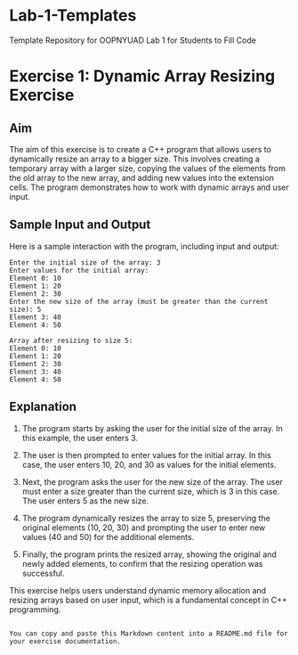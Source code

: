 # Lab-1-Templates
Template Repository for OOPNYUAD Lab 1 for Students to Fill Code
# Exercise 1: Dynamic Array Resizing Exercise

## Aim
The aim of this exercise is to create a C++ program that allows users to dynamically resize an array to a bigger size. This involves creating a temporary array with a larger size, copying the values of the elements from the old array to the new array, and adding new values into the extension cells. The program demonstrates how to work with dynamic arrays and user input.

## Sample Input and Output

Here is a sample interaction with the program, including input and output:

```
Enter the initial size of the array: 3
Enter values for the initial array:
Element 0: 10
Element 1: 20
Element 2: 30
Enter the new size of the array (must be greater than the current size): 5
Element 3: 40
Element 4: 50

Array after resizing to size 5:
Element 0: 10
Element 1: 20
Element 2: 30
Element 3: 40
Element 4: 50
```

## Explanation

1. The program starts by asking the user for the initial size of the array. In this example, the user enters 3.

2. The user is then prompted to enter values for the initial array. In this case, the user enters 10, 20, and 30 as values for the initial elements.

3. Next, the program asks the user for the new size of the array. The user must enter a size greater than the current size, which is 3 in this case. The user enters 5 as the new size.

4. The program dynamically resizes the array to size 5, preserving the original elements (10, 20, 30) and prompting the user to enter new values (40 and 50) for the additional elements.

5. Finally, the program prints the resized array, showing the original and newly added elements, to confirm that the resizing operation was successful.

This exercise helps users understand dynamic memory allocation and resizing arrays based on user input, which is a fundamental concept in C++ programming.
```

You can copy and paste this Markdown content into a README.md file for your exercise documentation.
